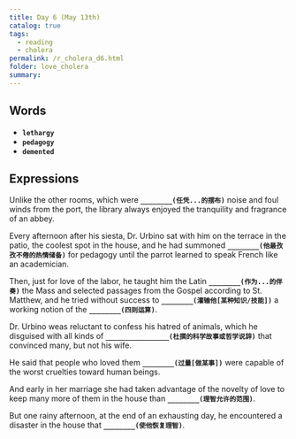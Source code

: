 ```yaml
---
title: Day 6 (May 13th)
catalog: true
tags: 
  - reading
  - cholera
permalink: /r_cholera_d6.html
folder: love_cholera
summary: 
---
```


## Words

-   <b data-toggle="tooltip" data-original-title="{{site.data.glossary.lethargy}}">`lethargy`</b>
-   <b data-toggle="tooltip" data-original-title="{{site.data.glossary.pedagogy}}">`pedagogy`</b>
-   <b data-toggle="tooltip" data-original-title="{{site.data.glossary.demented}}">`demented`</b>


## Expressions

Unlike the other rooms, which were <b data-toggle="tooltip" data-original-title="{{site.data.answers.d6_b}}">`________(任凭...的摆布)`</b> noise and foul winds from the port, the library always enjoyed the tranquility and fragrance of an abbey.

Every afternoon after his siesta, Dr. Urbino sat with him on the terrace in the patio, the coolest spot in the house, and he had summoned <b data-toggle="tooltip" data-original-title="{{site.data.answers.d6_e}}">`________(他最孜孜不倦的热情储备)`</b> for pedagogy until the parrot learned to speak French like an academician.

Then, just for love of the labor, he taught him the Latin <b data-toggle="tooltip" data-original-title="{{site.data.answers.d6_f}}">`________(作为...的伴奏)`</b> the Mass and selected passages from the Gospel according to St. Matthew, and he tried without success to <b data-toggle="tooltip" data-original-title="{{site.data.answers.d6_f2}}">`________(灌输他[某种知识/技能])`</b> a working notion of the <b data-toggle="tooltip" data-original-title="{{site.data.answers.d6_f3}}">`________(四则运算)`</b>.

Dr. Urbino weas reluctant to confess his hatred of animals, which he disguised with all kinds of <b data-toggle="tooltip" data-original-title="{{site.data.answers.d6_a}}">`________________(杜撰的科学故事或哲学说辞)`</b> that convinced many, but not his wife.

He said that people who loved them <b data-toggle="tooltip" data-original-title="{{site.data.answers.d6_c}}">`________(过量[做某事])`</b> were capable of the worst cruelties toward human beings.

And early in her marriage she had taken advantage of the novelty of love to keep many more of them in the house than <b data-toggle="tooltip" data-original-title="{{site.data.answers.d6_g}}">`________(理智允许的范围)`</b>.

But one rainy afternoon, at the end of an exhausting day, he encountered a disaster in the house that <b data-toggle="tooltip" data-original-title="{{site.data.answers.d6_d}}">`________(使他恢复理智)`</b>.


